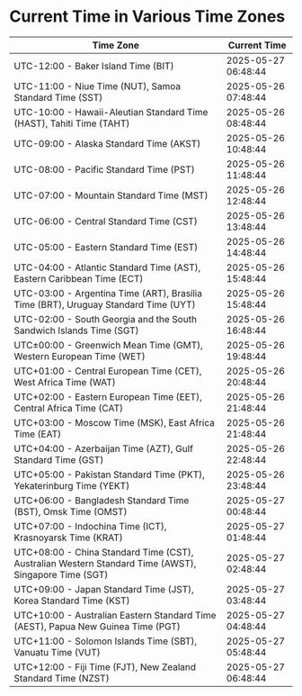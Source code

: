 # Current Time in Various Time Zones

| Time Zone | Current Time |
|-----------|--------------|
| UTC-12:00 - Baker Island Time (BIT) | 2025-05-27 06:48:44 |
| UTC-11:00 - Niue Time (NUT), Samoa Standard Time (SST) | 2025-05-26 07:48:44 |
| UTC-10:00 - Hawaii-Aleutian Standard Time (HAST), Tahiti Time (TAHT) | 2025-05-26 08:48:44 |
| UTC-09:00 - Alaska Standard Time (AKST) | 2025-05-26 10:48:44 |
| UTC-08:00 - Pacific Standard Time (PST) | 2025-05-26 11:48:44 |
| UTC-07:00 - Mountain Standard Time (MST) | 2025-05-26 12:48:44 |
| UTC-06:00 - Central Standard Time (CST) | 2025-05-26 13:48:44 |
| UTC-05:00 - Eastern Standard Time (EST) | 2025-05-26 14:48:44 |
| UTC-04:00 - Atlantic Standard Time (AST), Eastern Caribbean Time (ECT) | 2025-05-26 15:48:44 |
| UTC-03:00 - Argentina Time (ART), Brasília Time (BRT), Uruguay Standard Time (UYT) | 2025-05-26 15:48:44 |
| UTC-02:00 - South Georgia and the South Sandwich Islands Time (SGT) | 2025-05-26 16:48:44 |
| UTC±00:00 - Greenwich Mean Time (GMT), Western European Time (WET) | 2025-05-26 19:48:44 |
| UTC+01:00 - Central European Time (CET), West Africa Time (WAT) | 2025-05-26 20:48:44 |
| UTC+02:00 - Eastern European Time (EET), Central Africa Time (CAT) | 2025-05-26 21:48:44 |
| UTC+03:00 - Moscow Time (MSK), East Africa Time (EAT) | 2025-05-26 21:48:44 |
| UTC+04:00 - Azerbaijan Time (AZT), Gulf Standard Time (GST) | 2025-05-26 22:48:44 |
| UTC+05:00 - Pakistan Standard Time (PKT), Yekaterinburg Time (YEKT) | 2025-05-26 23:48:44 |
| UTC+06:00 - Bangladesh Standard Time (BST), Omsk Time (OMST) | 2025-05-27 00:48:44 |
| UTC+07:00 - Indochina Time (ICT), Krasnoyarsk Time (KRAT) | 2025-05-27 01:48:44 |
| UTC+08:00 - China Standard Time (CST), Australian Western Standard Time (AWST), Singapore Time (SGT) | 2025-05-27 02:48:44 |
| UTC+09:00 - Japan Standard Time (JST), Korea Standard Time (KST) | 2025-05-27 03:48:44 |
| UTC+10:00 - Australian Eastern Standard Time (AEST), Papua New Guinea Time (PGT) | 2025-05-27 04:48:44 |
| UTC+11:00 - Solomon Islands Time (SBT), Vanuatu Time (VUT) | 2025-05-27 05:48:44 |
| UTC+12:00 - Fiji Time (FJT), New Zealand Standard Time (NZST) | 2025-05-27 06:48:44 |
